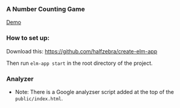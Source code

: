 ### A Number Counting Game

[Demo](https://BKSpurgeon.github.io/numberCounter)

### How to set up:

Download this:  https://github.com/halfzebra/create-elm-app

Then run `elm-app start` in the root directory of the project.

### Analyzer

* Note: There is a Google analyzser script added at the top of the `public/index.html`.
